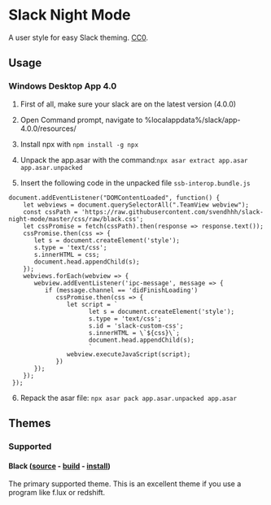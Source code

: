 # Slack Night Mode
A user style for easy Slack theming. [CC0](http://creativecommons.org/publicdomain/zero/1.0/).

## Usage

### Windows Desktop App 4.0

1) First of all, make sure your slack are on the latest version (4.0.0)

2) Open Command prompt, navigate to %localappdata%/slack/app-4.0.0/resources/

3) Install npx with `npm install -g npx`

4) Unpack the app.asar with the command:`npx asar extract app.asar app.asar.unpacked`

5) Insert the following code in the unpacked file `ssb-interop.bundle.js` 

```
document.addEventListener("DOMContentLoaded", function() {
    let webviews = document.querySelectorAll(".TeamView webview");
    const cssPath = 'https://raw.githubusercontent.com/svendhhh/slack-night-mode/master/css/raw/black.css';
    let cssPromise = fetch(cssPath).then(response => response.text());
    cssPromise.then(css => {
       let s = document.createElement('style');
       s.type = 'text/css';
       s.innerHTML = css;
       document.head.appendChild(s);
    });    
    webviews.forEach(webview => {
       webview.addEventListener('ipc-message', message => {
          if (message.channel == 'didFinishLoading')       
             cssPromise.then(css => {
                let script = `
                      let s = document.createElement('style');
                      s.type = 'text/css';
                      s.id = 'slack-custom-css';
                      s.innerHTML = \`${css}\`;
                      document.head.appendChild(s);
                      `
                webview.executeJavaScript(script);
             })
       });
    });
 });
```

6) Repack the asar file: `npx asar pack app.asar.unpacked app.asar`

## Themes

### Supported

#### Black ([source](scss/main.scss) - [build](css/black.css) - [install](https://userstyles.org/styles/117475/slack-night-mode-black))

The primary supported theme. This is an excellent theme if you use a program like f.lux or redshift.
